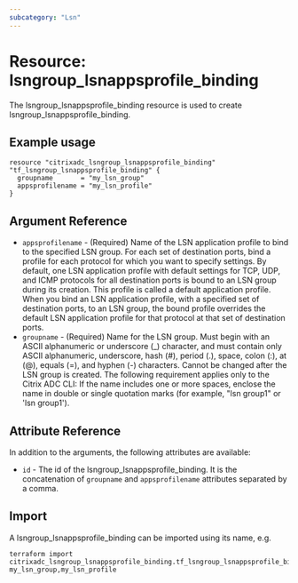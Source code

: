 ```yaml
---
subcategory: "Lsn"
---
```


# Resource: lsngroup_lsnappsprofile_binding

The lsngroup_lsnappsprofile_binding resource is used to create lsngroup_lsnappsprofile_binding.


## Example usage

```hcl
resource "citrixadc_lsngroup_lsnappsprofile_binding" "tf_lsngroup_lsnappsprofile_binding" {
  groupname       = "my_lsn_group"
  appsprofilename = "my_lsn_profile"
}
```


## Argument Reference

* `appsprofilename` - (Required) Name of the LSN application profile to bind to the specified LSN group. For each set of destination ports, bind a profile for each protocol for which you want to specify settings.  By default, one LSN application profile with default settings for TCP, UDP, and ICMP protocols for all destination ports is bound to an LSN group during its creation.  This profile is called a default application profile.  When you bind an LSN application profile, with a specified set of destination ports, to an LSN group, the bound profile overrides the default LSN application profile for that protocol at that set of destination ports.
* `groupname` - (Required) Name for the LSN group. Must begin with an ASCII alphanumeric or underscore (_) character, and must contain only ASCII alphanumeric, underscore, hash (#), period (.), space, colon (:), at (@), equals (=), and hyphen (-) characters. Cannot be changed after the LSN group is created. The following requirement applies only to the Citrix ADC CLI: If the name includes one or more spaces, enclose the name in double or single quotation marks (for example, "lsn group1" or 'lsn group1').


## Attribute Reference

In addition to the arguments, the following attributes are available:

* `id` - The id of the lsngroup_lsnappsprofile_binding. It is the concatenation of  `groupname` and `appsprofilename` attributes separated by a comma.


## Import

A lsngroup_lsnappsprofile_binding can be imported using its name, e.g.

```shell
terraform import citrixadc_lsngroup_lsnappsprofile_binding.tf_lsngroup_lsnappsprofile_binding my_lsn_group,my_lsn_profile
```
